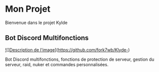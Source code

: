 # Mon Projet

Bienvenue dans le projet Kylde

## Bot Discord Multifonctions

[![]Description de l'image]("C:\Users\rip\Downloads\klyde.jpg")](https://github.com/fork7wb/Klyde-)

Bot Discord multifonctions, fonctions de protection de serveur, gestion du serveur, raid, nuker et commandes personnalisées.

